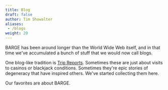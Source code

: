 ```yaml
---
title: Blog
draft: false
author: Tim Showalter
aliases: 
 - /blogs
weight: 20
---
```


BARGE has been around longer than the World Wide Web itself, and in that time
we've accumulated a bunch of stuff that we would now call blogs.

One blog-like tradition is [Trip Reports](/tags/tripreport).  Sometimes these
are just about visits to casinos or blackjack conditions.  Sometimes they're
epic stories of degeneracy that have inspired others.  We've started collecting
them here.

Our favorites are about BARGE.
